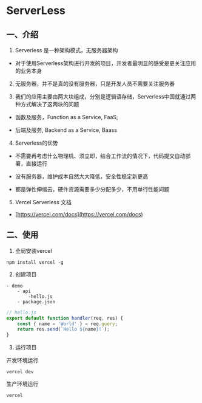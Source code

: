 # ServerLess

## 一、介绍

1. Serverless 是一种架构模式，无服务器架构

* 对于使用Serverless架构进行开发的项目，开发者最明显的感受是更关注应用的业务本身

2. 无服务器，并不是真的没有服务器，只是开发人员不需要关注服务器

3. 我们的应用主要由两大块组成，分别是逻辑语存储，Serverless中国就通过两种方式解决了这两块的问题

* 函数及服务，Function as a Service, FaaS;

* 后端及服务, Backend as a Service, Baass

4. Serverless的优势

* 不需要再考虑什么物理机、须立即，结合工作流的情况下，代码提交自动部署，直接运行

* 没有服务器，维护成本自然大大降低，安全性稳定新更高

* 都是弹性伸缩云，硬件资源需要多少分配多少，不用单行性能问题

5. Vercel Serverless 文档

* [https://vercel.com/docs](https://vercel.com/docs)

## 二、使用

1. 全局安装vercel

```shell
npm install vercel -g
```

2. 创建项目
```text
- demo
    - api
        -hello.js
    - package.json
```

```js
// hello.js
export default function handler(req, res) {
    const { name = 'World' } = req.query;
    return res.send(`Hello ${name}!`);
}

```

3. 运行项目

开发环境运行
```shell
vercel dev
```

生产环境运行
```shell
vercel
```

